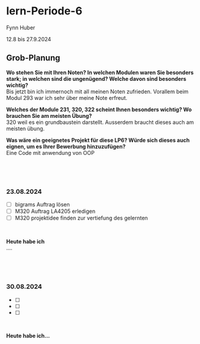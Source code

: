 # lern-Periode-6

Fynn Huber

12.8 bis 27.9.2024

## Grob-Planung

 **Wo stehen Sie mit Ihren Noten? In welchen Modulen waren Sie besonders stark; in welchen sind die ungenügend? Welche davon sind besonders wichtig?**                
   Bis jetzt bin ich immernoch mit all meinen Noten zufrieden. Vorallem beim Modul 293 war ich sehr über meine Note erfreut.
   
 **Welches der Module 231, 320, 322 scheint Ihnen besonders wichtig? Wo brauchen Sie am meisten Übung?**                       
   320 weil es ein grundbaustein darstellt. Ausserdem braucht dieses auch am meisten übung.
   
 **Was wäre ein geeignetes Projekt für diese LP6? Würde sich dieses auch eignen, um es Ihrer Bewerbung hinzuzufügen?**                     
   Eine Code mit anwendung von OOP   

 &nbsp;
 
 &nbsp;

### 23.08.2024

- [ ] bigrams Auftrag lösen       
- [ ] M320 Auftrag LA4205 erledigen 
- [ ] M320 projektidee finden zur vertiefung des gelernten
      
&nbsp;

**Heute habe ich**                                                                              
....

 &nbsp;
 
 &nbsp;

### 30.08.2024

- [ ]        
- [ ]  
- [ ] 
      
&nbsp;

**Heute habe ich...**         
